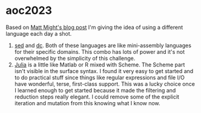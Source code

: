 # aoc2023
Based on
[Matt Might's blog post](https://matt.might.net/articles/26-languages-part1/)
I'm giving the idea of using a different language each day a shot.

1. [sed](https://en.wikipedia.org/wiki/Sed) and
   [dc](https://en.wikipedia.org/wiki/Dc_%28computer_program%29).  Both of
   these languages are like mini-assembly languages for their specific domains.
   This combo has lots of power and it's not overwhelmed by the simplicity of
   this challenge.
2. [Julia](https://julialang.org/) is a little like Matlab or R mixed with
   Scheme.  The Scheme part isn't visible in the surface syntax.  I found it
   very easy to get started and to do practical stuff since things like regular
   expressions and file I/O have wonderful, terse, first-class support.  This
   was a lucky choice once I learned enough to get started because it made the
   filtering and reduction steps really elegant.  I could remove some of the
   explicit iteration and mutation from this knowing what I know now.
